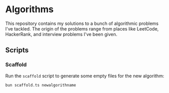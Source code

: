 # Algorithms

This repository contains my solutions to a bunch of algorithmic problems I've tackled. The origin of the problems range from places like LeetCode, HackerRank, and interview problems I've been given.

## Scripts

### Scaffold

Run the `scaffold` script to generate some empty files for the new algorithm:

```bash
bun scaffold.ts newalgorithname
```
